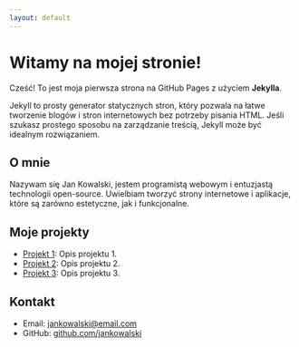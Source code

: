 ```yaml
---
layout: default
---
```


# Witamy na mojej stronie!

Cześć! To jest moja pierwsza strona na GitHub Pages z użyciem **Jekylla**.

Jekyll to prosty generator statycznych stron, który pozwala na łatwe tworzenie blogów i stron internetowych bez potrzeby pisania HTML. Jeśli szukasz prostego sposobu na zarządzanie treścią, Jekyll może być idealnym rozwiązaniem.

## O mnie

Nazywam się Jan Kowalski, jestem programistą webowym i entuzjastą technologii open-source. Uwielbiam tworzyć strony internetowe i aplikacje, które są zarówno estetyczne, jak i funkcjonalne.

## Moje projekty

- [Projekt 1](#): Opis projektu 1.
- [Projekt 2](#): Opis projektu 2.
- [Projekt 3](#): Opis projektu 3.

## Kontakt

- Email: [jankowalski@email.com](mailto:jankowalski@email.com)
- GitHub: [github.com/jankowalski](https://github.com/jankowalski)
